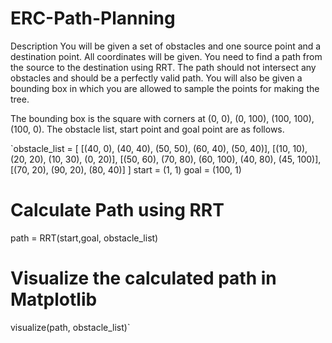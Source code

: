 # ERC-Path-Planning

Description
You will be given a set of obstacles and one source point and a destination point. All
coordinates will be given. You need to find a path from the source to the destination
using RRT. The path should not intersect any obstacles and should be a perfectly valid
path. You will also be given a bounding box in which you are allowed to sample the
points for making the tree.

The bounding box is the square with corners at (0, 0), (0, 100), (100, 100), (100, 0).
The obstacle list, start point and goal point are as follows.

`obstacle_list = [
  [(40, 0), (40, 40), (50, 50), (60, 40), (50, 40)],
  [(10, 10), (20, 20), (10, 30), (0, 20)],
  [(50, 60), (70, 80), (60, 100), (40, 80), (45, 100)],
  [(70, 20), (90, 20), (80, 40)]
]
start = (1, 1)
goal = (100, 1)
# Calculate Path using RRT
path = RRT(start,goal, obstacle_list)
# Visualize the calculated path in Matplotlib
visualize(path, obstacle_list)`
